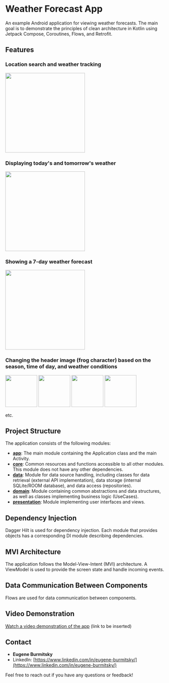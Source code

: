 # Weather Forecast App

An example Android application for viewing weather forecasts. The main goal is to demonstrate the principles of clean architecture in Kotlin using Jetpack Compose, Coroutines, Flows, and Retrofit.

## Features
### Location search and weather tracking
<img src="https://github.com/elrevin/HopWeather/assets/8909121/d9f545dd-f92a-4da0-89e7-d560f68630ae" width=250/>

### Displaying today's and tomorrow's weather
<img src="https://github.com/elrevin/HopWeather/assets/8909121/82277324-024a-4168-a862-893e0b792678" width=250/>


### Showing a 7-day weather forecast
<img src="https://github.com/elrevin/HopWeather/assets/8909121/3d81ef97-d700-43a6-830f-8bfef9a0becf" width=250/>

### Changing the header image (frog character) based on the season, time of day, and weather conditions
<img src="https://github.com/elrevin/HopWeather/assets/8909121/44e31eee-5456-431a-b5b1-8c63442f4061" width=100/> <img src="https://github.com/elrevin/HopWeather/assets/8909121/93094c75-bb6b-4472-be39-892a47b6d7a9" width=100/> <img src="https://github.com/elrevin/HopWeather/assets/8909121/7c9bacf6-3dd5-4faa-ac4c-fa3b5e939f8d" width=100/> <img src="https://github.com/elrevin/HopWeather/assets/8909121/fe0681c6-36c0-4723-8202-ffd40fc0f525" width=100/>

etc.

## Project Structure

The application consists of the following modules:
- **[app](https://github.com/elrevin/HopWeather/tree/master/app)**: The main module containing the Application class and the main Activity.
- [**core**](https://github.com/elrevin/HopWeather/tree/master/core): Common resources and functions accessible to all other modules. This module does not have any other dependencies.
- [**data**](https://github.com/elrevin/HopWeather/tree/master/data): Module for data source handling, including classes for data retrieval (external API implementation), data storage (internal SQLite/ROOM database), and data access (repositories).
- [**domain**](https://github.com/elrevin/HopWeather/tree/master/domain): Module containing common abstractions and data structures, as well as classes implementing business logic (UseCases).
- [**presentation**](https://github.com/elrevin/HopWeather/tree/master/presentation): Module implementing user interfaces and views.

## Dependency Injection

Dagger Hilt is used for dependency injection. Each module that provides objects has a corresponding DI module describing dependencies.

## MVI Architecture

The application follows the Model-View-Intent (MVI) architecture. A ViewModel is used to provide the screen state and handle incoming events.

## Data Communication Between Components

Flows are used for data communication between components.

## Video Demonstration

[Watch a video demonstration of the app](#) (link to be inserted)

## Contact
- **Eugene Burmitsky**
- LinkedIn: [https://www.linkedin.com/in/eugene-burmitsky/](https://www.linkedin.com/in/eugene-burmitsky/)

Feel free to reach out if you have any questions or feedback!
